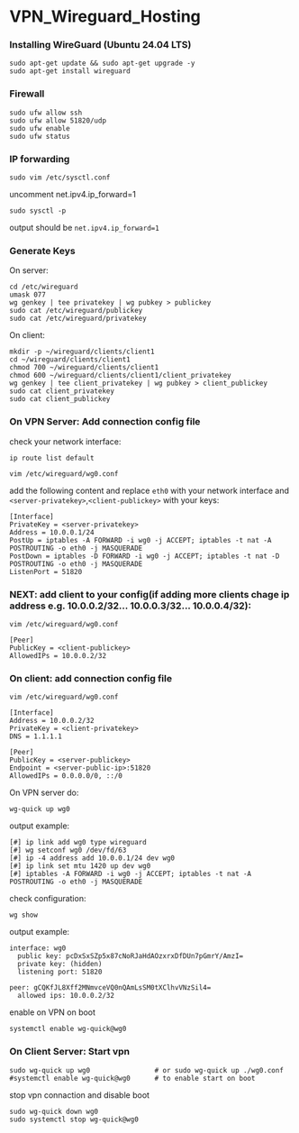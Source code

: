 # VPN_Wireguard_Hosting

### Installing WireGuard (Ubuntu 24.04 LTS)

```
sudo apt-get update && sudo apt-get upgrade -y
sudo apt-get install wireguard
```

### Firewall
```
sudo ufw allow ssh
sudo ufw allow 51820/udp
sudo ufw enable
sudo ufw status
```

### IP forwarding

```
sudo vim /etc/sysctl.conf
```

uncomment net.ipv4.ip_forward=1

```
sudo sysctl -p
```

output should be `net.ipv4.ip_forward=1`

### Generate Keys

On server:
```
cd /etc/wireguard
umask 077
wg genkey | tee privatekey | wg pubkey > publickey
sudo cat /etc/wireguard/publickey
sudo cat /etc/wireguard/privatekey
```

On client:
```
mkdir -p ~/wireguard/clients/client1
cd ~/wireguard/clients/client1
chmod 700 ~/wireguard/clients/client1
chmod 600 ~/wireguard/clients/client1/client_privatekey
wg genkey | tee client_privatekey | wg pubkey > client_publickey
sudo cat client_privatekey
sudo cat client_publickey
```

### On VPN Server: Add connection config file

check your network interface:
```
ip route list default
```

```
vim /etc/wireguard/wg0.conf
```

add the following content and replace `eth0` with your network interface and `<server-privatekey>`,`<client-publickey>` with your keys:
```
[Interface]
PrivateKey = <server-privatekey>
Address = 10.0.0.1/24
PostUp = iptables -A FORWARD -i wg0 -j ACCEPT; iptables -t nat -A POSTROUTING -o eth0 -j MASQUERADE
PostDown = iptables -D FORWARD -i wg0 -j ACCEPT; iptables -t nat -D POSTROUTING -o eth0 -j MASQUERADE
ListenPort = 51820
```

### NEXT: add client to your config(if adding more clients chage ip address e.g. 10.0.0.2/32... 10.0.0.3/32... 10.0.0.4/32):
```
vim /etc/wireguard/wg0.conf
```
```
[Peer]
PublicKey = <client-publickey>
AllowedIPs = 10.0.0.2/32
```

### On client: add connection config file

```
vim /etc/wireguard/wg0.conf
```

```
[Interface]
Address = 10.0.0.2/32
PrivateKey = <client-privatekey>
DNS = 1.1.1.1

[Peer]
PublicKey = <server-publickey>
Endpoint = <server-public-ip>:51820
AllowedIPs = 0.0.0.0/0, ::/0
```

On VPN server do:

```
wg-quick up wg0
```

output example:
```
[#] ip link add wg0 type wireguard
[#] wg setconf wg0 /dev/fd/63
[#] ip -4 address add 10.0.0.1/24 dev wg0
[#] ip link set mtu 1420 up dev wg0
[#] iptables -A FORWARD -i wg0 -j ACCEPT; iptables -t nat -A POSTROUTING -o eth0 -j MASQUERADE
```

check configuration:
```
wg show
```

output example:
```
interface: wg0
  public key: pcDxSxSZp5x87cNoRJaHdAOzxrxDfDUn7pGmrY/AmzI=
  private key: (hidden)
  listening port: 51820

peer: gCQKfJL8Xff2MNmvceVQ0nQAmLsSM0tXClhvVNzSil4=
  allowed ips: 10.0.0.2/32
```

enable on VPN on boot
```
systemctl enable wg-quick@wg0
```

### On Client Server: Start vpn

```
sudo wg-quick up wg0                # or sudo wg-quick up ./wg0.conf
#systemctl enable wg-quick@wg0      # to enable start on boot
```


stop vpn connaction and disable boot
```
sudo wg-quick down wg0
sudo systemctl stop wg-quick@wg0
```
